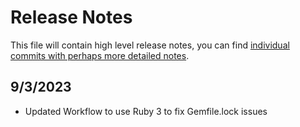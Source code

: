 # Release Notes
This file will contain high level release notes, you can find [individual commits with perhaps more detailed notes](https://github.com/ChrisHammond/jekyllexample.github.io/commits/dev).

## 9/3/2023 
- Updated Workflow to use Ruby 3 to fix Gemfile.lock issues
